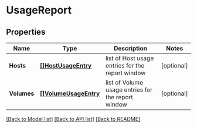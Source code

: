 # UsageReport

## Properties

Name | Type | Description | Notes
------------ | ------------- | ------------- | -------------
**Hosts** | [**[]HostUsageEntry**](HostUsageEntry.md) | list of Host usage entries for the report window | [optional] 
**Volumes** | [**[]VolumeUsageEntry**](VolumeUsageEntry.md) | list of Volume usage entries for the report window | [optional] 

[[Back to Model list]](../README.md#documentation-for-models) [[Back to API list]](../README.md#documentation-for-api-endpoints) [[Back to README]](../README.md)


